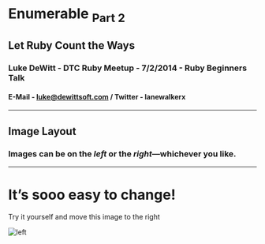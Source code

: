 # Enumerable <sub>Part 2</sub>

## Let Ruby Count the Ways

### Luke DeWitt - DTC Ruby Meetup - 7/2/2014 - Ruby Beginners Talk

#### E-Mail - luke@dewittsoft.com / Twitter - lanewalkerx

---

## Image Layout

### Images can be on the _left_ or the _right_—whichever you like. 

---

# It’s **sooo** easy to change!

Try it yourself and move this image to the right

![left](http://deckset-assets.s3-website-us-east-1.amazonaws.com/colnago1.jpg)